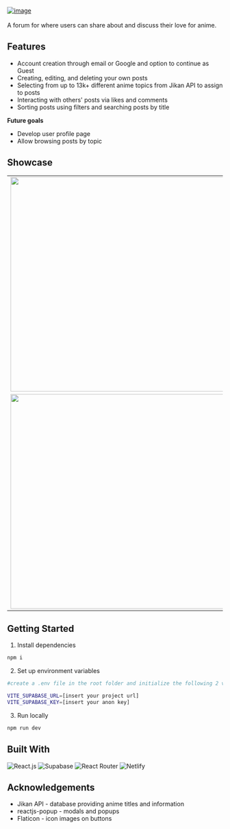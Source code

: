 <a href="https://graceful-platypus-f3b0b6.netlify.app">![image](https://github.com/user-attachments/assets/afb5a554-2164-47c4-9589-095e6cc79cd4)</a>
<br></br>
A forum for where users can share about and discuss their love for anime.

## Features
* Account creation through email or Google and option to continue as Guest
* Creating, editing, and deleting your own posts
* Selecting from up to 13k+ different anime topics from Jikan API to assign to posts
* Interacting with others' posts via likes and comments
* Sorting posts using filters and searching posts by title

**Future goals**
* Develop user profile page
* Allow browsing posts by topic
  
## Showcase
<table>
  <tr>
    <td><img width=500 src="https://github.com/user-attachments/assets/eccd7b6d-ba10-49a1-89a0-edfa993b5826"/></td>
    <td><img width=500 src="https://github.com/user-attachments/assets/d9eba0b0-18ba-4a86-956a-28157efcff4b"/></td>
  </tr>
  <tr>
    <td><img width=500 src="https://github.com/user-attachments/assets/0c07375b-f612-4a6c-b24b-f05ce53b2575"/></td>
    <td><img width=500 src="https://github.com/user-attachments/assets/739dbb8c-31e6-4589-8225-2732ab3241e8"/></td>
  </tr>
</table>

## Getting Started
1. Install dependencies
```bash
npm i
```

2. Set up environment variables
```bash
#create a .env file in the root folder and initialize the following 2 variables

VITE_SUPABASE_URL=[insert your project url]
VITE_SUPABASE_KEY=[insert your anon key]
```

3. Run locally
```bash
npm run dev
```

## Built With
![React.js](https://img.shields.io/badge/React-20232A?style=for-the-badge&logo=react&logoColor=61DAFB)
![Supabase](https://img.shields.io/badge/Supabase-36d421?style=for-the-badge&logo=Supabase&logoColor=white)
![React Router](https://img.shields.io/badge/React_Router-CA4245?style=for-the-badge&logo=react-router&logoColor=white)
![Netlify](https://img.shields.io/badge/netlify-%23000000.svg?style=for-the-badge&logo=netlify&logoColor=#00C7B7)

## Acknowledgements
- Jikan API - database providing anime titles and information
- reactjs-popup - modals and popups
- Flaticon - icon images on buttons
